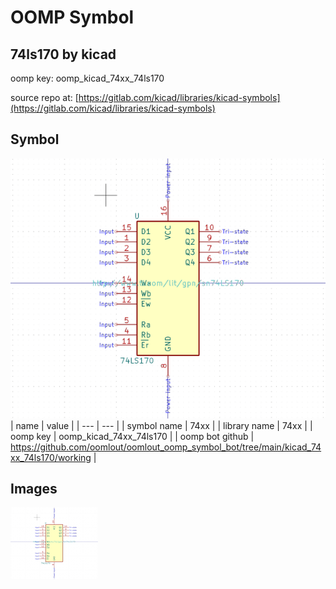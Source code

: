 # OOMP Symbol  
## 74ls170  by kicad  
  
oomp key: oomp_kicad_74xx_74ls170  
  
source repo at: [https://gitlab.com/kicad/libraries/kicad-symbols](https://gitlab.com/kicad/libraries/kicad-symbols)  
## Symbol  
  
[![working.png](working_600.png)](working.png)  
| name | value | 
| --- | --- | 
| symbol name | 74xx | 
| library name | 74xx | 
| oomp key | oomp_kicad_74xx_74ls170 | 
| oomp bot github | https://github.com/oomlout/oomlout_oomp_symbol_bot/tree/main/kicad_74xx_74ls170/working | 
## Images  
  
[![working.png](working_140.png)](working.png)  
